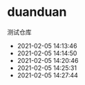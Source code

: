 # duanduan
测试仓库

* 2021-02-05 14:13:46
* 2021-02-05 14:14:50
* 2021-02-05 14:20:46
* 2021-02-05 14:25:31
* 2021-02-05 14:27:44